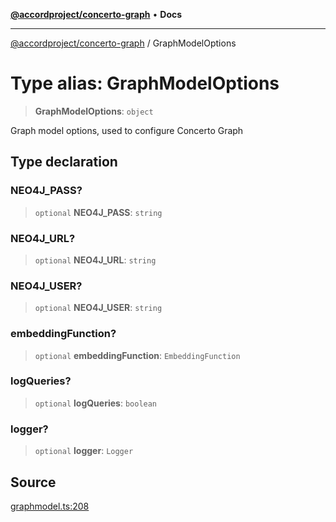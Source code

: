 [**@accordproject/concerto-graph**](../README.md) • **Docs**

***

[@accordproject/concerto-graph](../README.md) / GraphModelOptions

# Type alias: GraphModelOptions

> **GraphModelOptions**: `object`

Graph model options, used to configure Concerto Graph

## Type declaration

### NEO4J\_PASS?

> `optional` **NEO4J\_PASS**: `string`

### NEO4J\_URL?

> `optional` **NEO4J\_URL**: `string`

### NEO4J\_USER?

> `optional` **NEO4J\_USER**: `string`

### embeddingFunction?

> `optional` **embeddingFunction**: `EmbeddingFunction`

### logQueries?

> `optional` **logQueries**: `boolean`

### logger?

> `optional` **logger**: `Logger`

## Source

[graphmodel.ts:208](https://github.com/accordproject/lab-concerto-graph/blob/0563543f1fdc8f8f027cd4b4eb91d11b07eff3b4/src/graphmodel.ts#L208)
